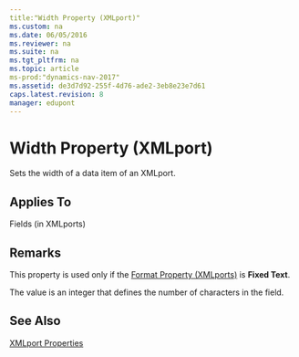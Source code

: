 ```yaml
---
title:"Width Property (XMLport)"
ms.custom: na
ms.date: 06/05/2016
ms.reviewer: na
ms.suite: na
ms.tgt_pltfrm: na
ms.topic: article
ms-prod:"dynamics-nav-2017"
ms.assetid: de3d7d92-255f-4d76-ade2-3eb8e23e7d61
caps.latest.revision: 8
manager: edupont
---
```

# Width Property (XMLport)
Sets the width of a data item of an XMLport.  
  
## Applies To  
 Fields \(in XMLports\)  
  
## Remarks  
 This property is used only if the [Format Property \(XMLports\)](Format-Property--XMLports-.md) is **Fixed Text**.  
  
 The value is an integer that defines the number of characters in the field.  
  
## See Also  
 [XMLport Properties](XMLport-Properties.md)